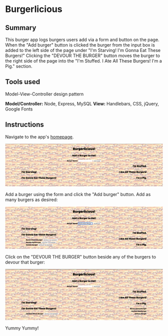 # Burgerlicious

## Summary

This burger app logs burgers users add via a form and button on the page. When the "Add burger" button is clicked the burger from the input box is added to the left side of the page under "I'm Starving! I'm Gonna Eat These Burgers!" Clicking the "DEVOUR THE BURGER" button moves the burger to the right side of the page into the "I'm Stuffed. I Ate All These Burgers! I'm a Pig." section.

## Tools used

Model-View-Controller design pattern

**Model/Controller:** Node, Express, MySQL
**View:** Handlebars, CSS, jQuery, Google Fonts

## Instructions

Navigate to the app's [homepage](https://burgerlicious-yum.herokuapp.com/).

![Burger homepage](public/assets/images/burgerlicious_homepage.png)

Add a burger using the form and click the "Add burger" button. Add as many burgers as desired:

![Page showing added burgers](public/assets/images/adding_burgers.png)

Click on the "DEVOUR THE BURGER" button beside any of the burgers to devour that burger:

![Page showing devoured burgers](public/assets/images/devoured_burgers.png)

Yummy Yummy!